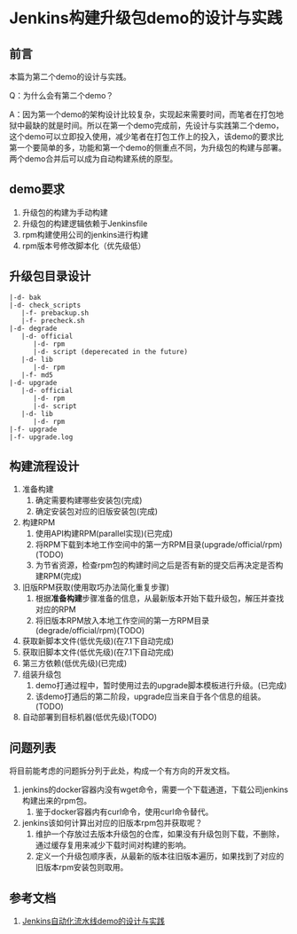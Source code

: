 # Jenkins构建升级包demo的设计与实践

## 前言

本篇为第二个demo的设计与实践。

Q：为什么会有第二个demo？

A：因为第一个demo的架构设计比较复杂，实现起来需要时间，而笔者在打包地狱中最缺的就是时间。所以在第一个demo完成前，先设计与实践第二个demo，这个demo可以立即投入使用，减少笔者在打包工作上的投入，该demo的要求比第一个要简单的多，功能和第一个demo的侧重点不同，为升级包的构建与部署。两个demo合并后可以成为自动构建系统的原型。

## demo要求

1. 升级包的构建为手动构建
2. 升级包的构建逻辑依赖于Jenkinsfile
3. rpm构建使用公司的jenkins进行构建
4. rpm版本号修改脚本化（优先级低）

## 升级包目录设计

```
|-d- bak
|-d- check_scripts
   |-f- prebackup.sh
   |-f- precheck.sh
|-d- degrade
   |-d- official
      |-d- rpm
      |-d- script (deperecated in the future)
   |-d- lib
      |-d- rpm
   |-f- md5
|-d- upgrade
   |-d- official
      |-d- rpm
      |-d- script
   |-d- lib
      |-d- rpm
|-f- upgrade
|-f- upgrade.log
```

## 构建流程设计

1. 准备构建
    1. 确定需要构建哪些安装包(完成)
    2. 确定安装包对应的旧版安装包(完成)
2. 构建RPM
    1. 使用API构建RPM(parallel实现)(已完成)
    2. 将RPM下载到本地工作空间中的第一方RPM目录(upgrade/official/rpm)(TODO)
    3. 为节省资源，检查rpm包的构建时间之后是否有新的提交后再决定是否构建RPM(完成)
3. 旧版RPM获取(使用取巧办法简化重复步骤)
    1. 根据**准备构建**步骤准备的信息，从最新版本开始下载升级包，解压并查找对应的RPM
    2. 将旧版本RPM放入本地工作空间的第一方RPM目录(degrade/official/rpm)(TODO)
4. 获取新脚本文件(低优先级)(在7.1下自动完成)
5. 获取旧脚本文件(低优先级)(在7.1下自动完成)
6. 第三方依赖(低优先级)(已完成)
7. 组装升级包
    1. demo打通过程中，暂时使用过去的upgrade脚本模板进行升级。(已完成)
    2. 该demo打通后的第二阶段，upgrade应当来自于各个信息的组装。(TODO)
8. 自动部署到目标机器(低优先级)(TODO)

## 问题列表

将目前能考虑的问题拆分列于此处，构成一个有方向的开发文档。

1. jenkins的docker容器内没有wget命令，需要一个下载通道，下载公司jenkins构建出来的rpm包。
    1. 鉴于docker容器内有curl命令，使用curl命令替代。
2. jenkins该如何计算出对应的旧版本rpm包并获取呢？
    1. 维护一个存放过去版本升级包的仓库，如果没有升级包则下载，不删除，通过缓存复用来减少下载时间对构建的影响。
    2. 定义一个升级包顺序表，从最新的版本往旧版本遍历，如果找到了对应的旧版本rpm安装包则取用。

## 参考文档

1. [Jenkins自动化流水线demo的设计与实践](./build_upgrade_package_automatically_design.md)